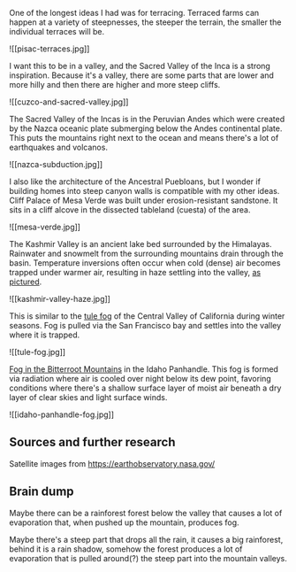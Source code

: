 One of the longest ideas I had was for terracing. Terraced farms can happen at a variety of steepnesses, the steeper the terrain, the smaller the individual terraces will be.

![[pisac-terraces.jpg]]

I want this to be in a valley, and the Sacred Valley of the Inca is a strong inspiration. Because it's a valley, there are some parts that are lower and more hilly and then there are higher and more steep cliffs.

![[cuzco-and-sacred-valley.jpg]]

The Sacred Valley of the Incas is in the Peruvian Andes which were created by the Nazca oceanic plate submerging below the Andes continental plate. This puts the mountains right next to the ocean and means there's a lot of earthquakes and volcanos.

![[nazca-subduction.jpg]]

I also like the architecture of the Ancestral Puebloans, but I wonder if building homes into steep canyon walls is compatible with my other ideas. Cliff Palace of Mesa Verde was built under erosion-resistant sandstone. It sits in a cliff alcove in the dissected tableland (cuesta) of the area.

![[mesa-verde.jpg]]

The Kashmir Valley is an ancient lake bed surrounded by the Himalayas. Rainwater and snowmelt from the surrounding mountains drain through the basin. Temperature inversions often occur when cold (dense) air becomes trapped under warmer air, resulting in haze settling into the valley, [as pictured](https://earthobservatory.nasa.gov/images/84862/haze-in-the-kashmir-valley).

![[kashmir-valley-haze.jpg]]

This is similar to the [tule fog](https://en.wikipedia.org/wiki/Tule_fog) of the Central Valley of California during winter seasons. Fog is pulled via the San Francisco bay and settles into the valley where it is trapped.

![[tule-fog.jpg]]

[Fog in the Bitterroot Mountains](https://earthobservatory.nasa.gov/images/88334/fog-in-the-bitterroot-mountains) in the Idaho Panhandle. This fog is formed via radiation where air is cooled over night below its dew point, favoring conditions where there's a shallow surface layer of moist air beneath a dry layer of clear skies and light surface winds.

![[idaho-panhandle-fog.jpg]]


## Sources and further research

Satellite images from https://earthobservatory.nasa.gov/

## Brain dump

Maybe there can be a rainforest forest below the valley that causes a lot of evaporation that, when pushed up the mountain, produces fog.

Maybe there's a steep part that drops all the rain, it causes a big rainforest, behind it is a rain shadow, somehow the forest produces a lot of evaporation that is pulled around(?) the steep part into the mountain valleys.
